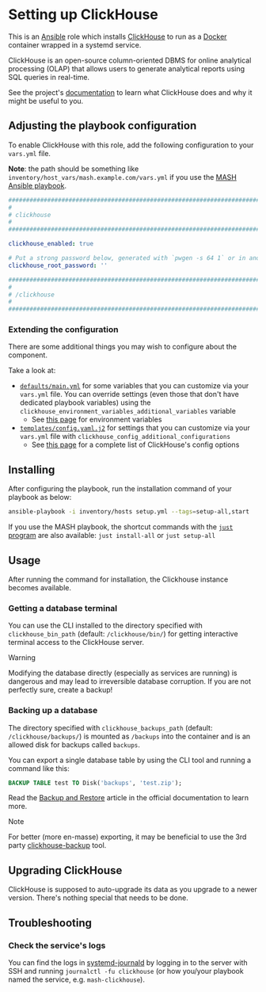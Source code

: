 <!--
SPDX-FileCopyrightText: 2020 - 2024 MDAD project contributors
SPDX-FileCopyrightText: 2020 - 2024 Slavi Pantaleev
SPDX-FileCopyrightText: 2020 Aaron Raimist
SPDX-FileCopyrightText: 2020 Chris van Dijk
SPDX-FileCopyrightText: 2020 Dominik Zajac
SPDX-FileCopyrightText: 2020 Mickaël Cornière
SPDX-FileCopyrightText: 2022 François Darveau
SPDX-FileCopyrightText: 2022 Julian Foad
SPDX-FileCopyrightText: 2022 Warren Bailey
SPDX-FileCopyrightText: 2023 Antonis Christofides
SPDX-FileCopyrightText: 2023 Felix Stupp
SPDX-FileCopyrightText: 2023 Pierre 'McFly' Marty
SPDX-FileCopyrightText: 2024 - 2025 Suguru Hirahara

SPDX-License-Identifier: AGPL-3.0-or-later
-->

# Setting up ClickHouse

This is an [Ansible](https://www.ansible.com/) role which installs [ClickHouse](https://clickhouse.com) to run as a [Docker](https://www.docker.com/) container wrapped in a systemd service.

ClickHouse is an open-source column-oriented DBMS for online analytical processing (OLAP) that allows users to generate analytical reports using SQL queries in real-time.

See the project's [documentation](https://clickhouse.com/docs) to learn what ClickHouse does and why it might be useful to you.

## Adjusting the playbook configuration

To enable ClickHouse with this role, add the following configuration to your `vars.yml` file.

**Note**: the path should be something like `inventory/host_vars/mash.example.com/vars.yml` if you use the [MASH Ansible playbook](https://github.com/mother-of-all-self-hosting/mash-playbook).

```yaml
########################################################################
#                                                                      #
# clickhouse                                                           #
#                                                                      #
########################################################################

clickhouse_enabled: true

# Put a strong password below, generated with `pwgen -s 64 1` or in another way
clickhouse_root_password: ''

########################################################################
#                                                                      #
# /clickhouse                                                          #
#                                                                      #
########################################################################
```

### Extending the configuration

There are some additional things you may wish to configure about the component.

Take a look at:

- [`defaults/main.yml`](../defaults/main.yml) for some variables that you can customize via your `vars.yml` file. You can override settings (even those that don't have dedicated playbook variables) using the `clickhouse_environment_variables_additional_variables` variable
  - See [this page](https://clickhouse.com/docs/install/docker#configuration) for environment variables
- [`templates/config.yaml.j2`](../templates/config.yaml.j2) for settings that you can customize via your `vars.yml` file with `clickhouse_config_additional_configurations`
  - See [this page](https://clickhouse.com/docs/operations/server-configuration-parameters/settings) for a complete list of ClickHouse's config options

## Installing

After configuring the playbook, run the installation command of your playbook as below:

```sh
ansible-playbook -i inventory/hosts setup.yml --tags=setup-all,start
```

If you use the MASH playbook, the shortcut commands with the [`just` program](https://github.com/mother-of-all-self-hosting/mash-playbook/blob/main/docs/just.md) are also available: `just install-all` or `just setup-all`

## Usage

After running the command for installation, the Clickhouse instance becomes available.

### Getting a database terminal

You can use the CLI installed to the directory specified with `clickhouse_bin_path` (default: `/clickhouse/bin/`) for getting interactive terminal access to the ClickHouse server.

>[!WARNING]
> Modifying the database directly (especially as services are running) is dangerous and may lead to irreversible database corruption. If you are not perfectly sure, create a backup!

### Backing up a database

The directory specified with `clickhouse_backups_path` (default: `/clickhouse/backups/`) is mounted as `/backups` into the container and is an allowed disk for backups called `backups`.

You can export a single database table by using the CLI tool and running a command like this:

```sql
BACKUP TABLE test TO Disk('backups', 'test.zip');
```

Read the [Backup and Restore](https://clickhouse.com/docs/en/operations/backup) article in the official documentation to learn more.

>[!NOTE]
> For better (more en-masse) exporting, it may be beneficial to use the 3rd party [clickhouse-backup](https://github.com/AlexAkulov/clickhouse-backup) tool.

## Upgrading ClickHouse

ClickHouse is supposed to auto-upgrade its data as you upgrade to a newer version. There's nothing special that needs to be done.

## Troubleshooting

### Check the service's logs

You can find the logs in [systemd-journald](https://www.freedesktop.org/software/systemd/man/systemd-journald.service.html) by logging in to the server with SSH and running `journalctl -fu clickhouse` (or how you/your playbook named the service, e.g. `mash-clickhouse`).
